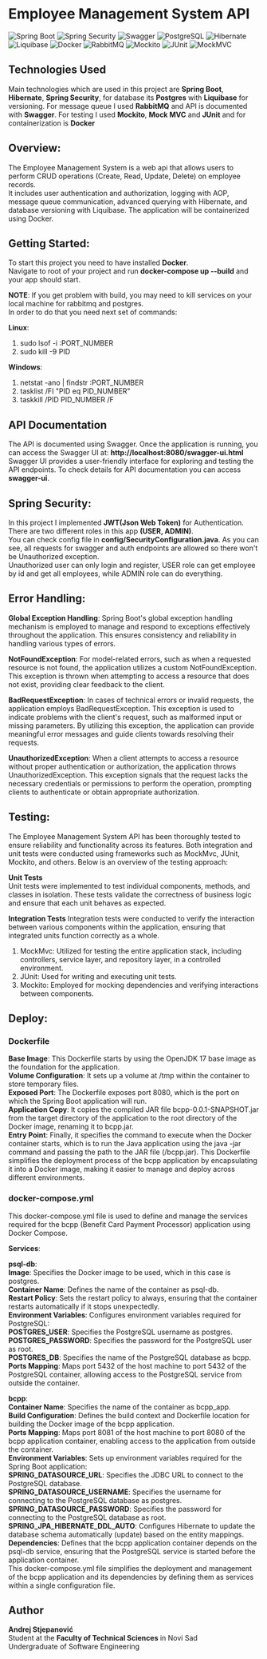 # Employee Management System API
![Spring Boot](https://img.shields.io/badge/Spring%20Boot-black?logo=springboot)
![Spring Security](https://img.shields.io/badge/Spring%20Security-black?logo=springsecurity)
![Swagger](https://img.shields.io/badge/Swagger-green?logo=swagger&logoColor=white)
![PostgreSQL](https://img.shields.io/badge/PostgreSQL-blue?logo=postgresql&logoColor=white)
![Hibernate](https://img.shields.io/badge/Hibernate-red?logo=hibernate&logoColor=white)
![Liquibase](https://img.shields.io/badge/Liguibase-brightgreen?logo=junit&logoColor=white)
![Docker](https://img.shields.io/badge/Docker-blue?logo=docker&logoColor=white)
![RabbitMQ](https://img.shields.io/badge/RabbitMQ-green?logo=rabbitmq&logoColor=white)
![Mockito](https://img.shields.io/badge/Mockito-yellow?logo=mockito&logoColor=white)
![JUnit](https://img.shields.io/badge/JUnit-brightgreen?logo=junit&logoColor=white)
![MockMVC](https://img.shields.io/badge/MockMVC-brightgreen?logo=mockmvc&logoColor=white)

## Technologies Used
Main technologies which are used in this project are **Spring Boot**, **Hibernate**, **Spring Security**, for database its **Postgres** with **Liquibase** for versioning. For message queue I used **RabbitMQ** and API is documented with **Swagger**. For testing I used **Mockito**, **Mock MVC** and **JUnit**  and for containerization is **Docker**

## Overview:  
The Employee Management System is a web api that allows users to perform CRUD operations (Create, Read, Update, Delete) on employee records.  
It includes user authentication and authorization, logging with AOP, message queue communication, advanced querying with Hibernate, and database versioning with Liquibase. The application will be containerized using Docker.

## Getting Started:  
To start this project you need to have installed **Docker**.  
Navigate to root of your project and run **docker-compose up --build** and your app should start.  

**NOTE**: If you get problem with build, you may need to kill services on your local machine for rabbitmq and postgres.  
In order to do that you need next set of commands:  

**Linux**:  
1. sudo lsof -i :PORT_NUMBER
2. sudo kill -9 PID
   
**Windows**:
1. netstat -ano | findstr :PORT_NUMBER
2. tasklist /FI "PID eq PID_NUMBER"
3. taskkill /PID PID_NUMBER /F

## API Documentation
The API is documented using Swagger. Once the application is running, you can access the Swagger UI at: **http://localhost:8080/swagger-ui.html**  
Swagger UI provides a user-friendly interface for exploring and testing the API endpoints. To check details for API documentation you can access **swagger-ui**.

## Spring Security:  
In this project I implemented **JWT(Json Web Token)** for Authentication.  
There are two different roles in this app **(USER, ADMIN)**.  
You can check config file in **config/SecurityConfiguration.java**. As you can see, all requests for swagger and auth endpoints are allowed so there won't be Unauthorized exception.  
Unauthorized user can only login and register, USER role can get employee by id and get all employees, while ADMIN role can do everything.

## Error Handling:  
**Global Exception Handling**: Spring Boot's global exception handling mechanism is employed to manage and respond to exceptions effectively throughout the application. This ensures consistency and reliability in handling various types of errors.  

**NotFoundException**: For model-related errors, such as when a requested resource is not found, the application utilizes a custom NotFoundException. This exception is thrown when attempting to access a resource that does not exist, providing clear feedback to the client.  

**BadRequestException**: In cases of technical errors or invalid requests, the application employs BadRequestException. This exception is used to indicate problems with the client's request, such as malformed input or missing parameters. By utilizing this exception, the application can provide meaningful error messages and guide clients towards resolving their requests.  

**UnauthorizedException**: When a client attempts to access a resource without proper authentication or authorization, the application throws UnauthorizedException. This exception signals that the request lacks the necessary credentials or permissions to perform the operation, prompting clients to authenticate or obtain appropriate authorization.

## Testing:  
The Employee Management System API has been thoroughly tested to ensure reliability and functionality across its features. Both integration and unit tests were conducted using frameworks such as MockMvc, JUnit, Mockito, and others. Below is an overview of the testing approach:  

**Unit Tests**  
Unit tests were implemented to test individual components, methods, and classes in isolation. These tests validate the correctness of business logic and ensure that each unit behaves as expected.   

**Integration Tests**
Integration tests were conducted to verify the interaction between various components within the application, ensuring that integrated units function correctly as a whole.  

1. MockMvc: Utilized for testing the entire application stack, including controllers, service layer, and repository layer, in a controlled environment.
2. JUnit: Used for writing and executing unit tests.
3. Mockito: Employed for mocking dependencies and verifying interactions between components.

## Deploy:  
### Dockerfile  
**Base Image**: This Dockerfile starts by using the OpenJDK 17 base image as the foundation for the application.  
**Volume Configuration**: It sets up a volume at /tmp within the container to store temporary files.  
**Exposed Port**: The Dockerfile exposes port 8080, which is the port on which the Spring Boot application will run.  
**Application Copy**: It copies the compiled JAR file bcpp-0.0.1-SNAPSHOT.jar from the target directory of the application to the root directory of the Docker image, renaming it to bcpp.jar.  
**Entry Point**: Finally, it specifies the command to execute when the Docker container starts, which is to run the Java application using the java -jar command and passing the path to the JAR file (/bcpp.jar). 
This Dockerfile simplifies the deployment process of the bcpp application by encapsulating it into a Docker image, making it easier to manage and deploy across different environments.  

### docker-compose.yml  
This docker-compose.yml file is used to define and manage the services required for the bcpp (Benefit Card Payment Processor) application using Docker Compose.  

**Services**:  

**psql-db**:    
**Image**: Specifies the Docker image to be used, which in this case is postgres.  
**Container Name**: Defines the name of the container as psql-db.  
**Restart Policy**: Sets the restart policy to always, ensuring that the container restarts automatically if it stops unexpectedly.  
**Environment Variables**: Configures environment variables required for PostgreSQL:  
**POSTGRES_USER**: Specifies the PostgreSQL username as postgres.  
**POSTGRES_PASSWORD**: Specifies the password for the PostgreSQL user as root.  
**POSTGRES_DB**: Specifies the name of the PostgreSQL database as bcpp.  
**Ports Mapping**: Maps port 5432 of the host machine to port 5432 of the PostgreSQL container, allowing access to the PostgreSQL service from outside the container.  

**bcpp**:  
**Container Name**: Specifies the name of the container as bcpp_app.  
**Build Configuration**: Defines the build context and Dockerfile location for building the Docker image of the bcpp application.  
**Ports Mapping**: Maps port 8081 of the host machine to port 8080 of the bcpp application container, enabling access to the application from outside the container.  
**Environment Variables**: Sets up environment variables required for the Spring Boot application:  
**SPRING_DATASOURCE_URL**: Specifies the JDBC URL to connect to the PostgreSQL database.  
**SPRING_DATASOURCE_USERNAME**: Specifies the username for connecting to the PostgreSQL database as postgres.  
**SPRING_DATASOURCE_PASSWORD**: Specifies the password for connecting to the PostgreSQL database as root.  
**SPRING_JPA_HIBERNATE_DDL_AUTO**: Configures Hibernate to update the database schema automatically (update) based on the entity mappings.  
**Dependencies**: Defines that the bcpp application container depends on the psql-db service, ensuring that the PostgreSQL service is started before the application container.  
This docker-compose.yml file simplifies the deployment and management of the bcpp application and its dependencies by defining them as services within a single configuration file.  

## Author

**Andrej Stjepanović**  
Student at the **Faculty of Technical Sciences** in Novi Sad  
Undergraduate of Software Engineering

